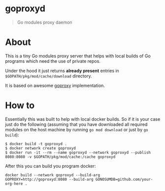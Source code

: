 # goproxyd

> Go modules proxy daemon

# About

This is a tiny Go modules proxy server that helps with local builds of Go
programs which need the use of private repos.

Under the hood it just returns **already present** entries in
`$GOPATH/pkg/mod/cache/download` directory.

It is based on awesome [goproxy](https://github.com/goproxy/goproxy)
implementation.

# How to

Essentially this was built to help with local docker builds. So if it is your
case just do the following (assuming that you have downloaded all required
modules on the host machine by running `go mod download` or just by `go
build`):

```
$ docker build -t goproxyd .
$ docker network create goproxyd
$ docker run -it --rm --name goproxyd --network goproxyd --publish 8080:8080 -v $GOPATH/pkg/mod/cache:/cache goproxyd
```

After this you can build you program docker:

```
docker build --network goproxyd --build-arg GOPROXY=http://goproxyd:8080 --build-arg GONOSUMDB=github.com/your-org-here . 
```


